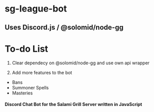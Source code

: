 # sg-league-bot
## Uses Discord.js / @solomid/node-gg 

# To-do List
1. Clear dependecy on @solomid/node-gg and use own api wrapper

2. Add more features to the bot
  * Bans
  * Summoner Spells
  * Masteries
  
  
#### Discord Chat Bot for the Salami Grill Server written in JavaScript
